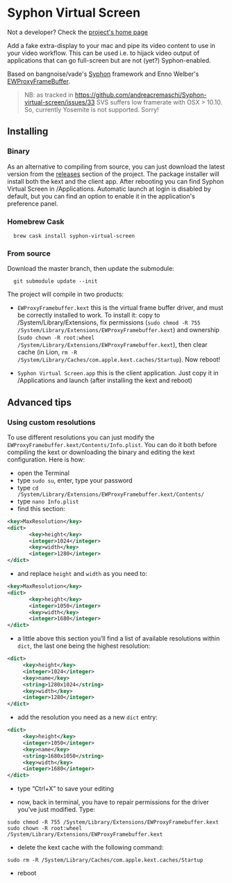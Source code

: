 # Syphon Virtual Screen
Not a developer? Check the [project's home page](http://andreacremaschi.github.io/Syphon-virtual-screen/)

Add a fake extra-display to your mac and pipe its video content to use in your video workflow. This can be used i.e. to hijack video output of applications that can go full-screen but are not (yet?) Syphon-enabled.

Based on bangnoise/vade's [Syphon](http://syphon.v002.info) framework and Enno Welber's [EWProxyFrameBuffer](https://github.com/mkernel/EWProxyFramebuffer).

> NB: as tracked in https://github.com/andreacremaschi/Syphon-virtual-screen/issues/33 SVS suffers low framerate with OSX > 10.10. So, currently Yosemite is not supported. Sorry!

## Installing

### Binary

As an alternative to compiling from source, you can just download the latest version from the [releases](https://github.com/andreacremaschi/Syphon-virtual-screen/releases/latest/) section of the project. The package installer will install both the kext and the client app. After rebooting you can find Syphon Virtual Screen in /Applications. Automatic launch at login is disabled by default, but you can find an option to enable it in the application's preference panel.

### Homebrew Cask
     
      brew cask install syphon-virtual-screen
     

### From source

Download the master branch, then update the submodule:

      git submodule update --init

The project will compile in two products: 

- ```EWProxyFramebuffer.kext``` this is the virtual frame buffer driver, and must be correctly installed to work. To install it: copy to /System/Library/Extensions, fix permissions (`sudo chmod -R 755 /System/Library/Extensions/EWProxyFramebuffer.kext`) and ownership (`sudo chown -R root:wheel /System/Library/Extensions/EWProxyFramebuffer.kext`), then clear cache (in Lion, `rm -R /System/Library/Caches/com.apple.kext.caches/Startup`). Now reboot!

- ```Syphon Virtual Screen.app``` this is the client application. Just copy it in /Applications and launch (after installing the kext and reboot)



## Advanced tips

### Using custom resolutions

To use different resolutions you can just modify the ```EWProxyFramebuffer.kext/Contents/Info.plist```.
You can do it both before compiling the kext or downloading the binary and editing the kext configuration. Here is how:


- open the Terminal
- type `sudo su`, enter, type your password
- type `cd /System/Library/Extensions/EWProxyFramebuffer.kext/Contents/`
- type `nano Info.plist`
- find this section:

``` xml
<key>MaxResolution</key>
<dict>
       <key>height</key>
       <integer>1024</integer>
       <key>width</key>
       <integer>1280</integer>
</dict>
```

- and replace ```height``` and ```width``` as you need to:

``` xml
<key>MaxResolution</key>
<dict>
       <key>height</key>
       <integer>1050</integer>
       <key>width</key>
       <integer>1680</integer>
</dict>
```

- a little above this section you’ll find a list of available resolutions within `dict`, the last one being the highest resolution:

``` xml
<dict>
     <key>height</key>
     <integer>1024</integer>
     <key>name</key>
     <string>1280x1024</string>
     <key>width</key>
     <integer>1280</integer>
</dict>
```

- add the resolution you need as a new `dict` entry:

``` xml
<dict>
     <key>height</key>
     <integer>1050</integer>
     <key>name</key>
     <string>1680x1050</string>
     <key>width</key>
     <integer>1680</integer>
</dict>
```

- type “Ctrl+X” to save your editing

- now, back in terminal, you have to repair permissions for the driver you’ve just modified. Type:

```
sudo chmod -R 755 /System/Library/Extensions/EWProxyFramebuffer.kext
sudo chown -R root:wheel /System/Library/Extensions/EWProxyFramebuffer.kext
```

- delete the kext cache with the following command:

```sudo rm -R /System/Library/Caches/com.apple.kext.caches/Startup```

- reboot
